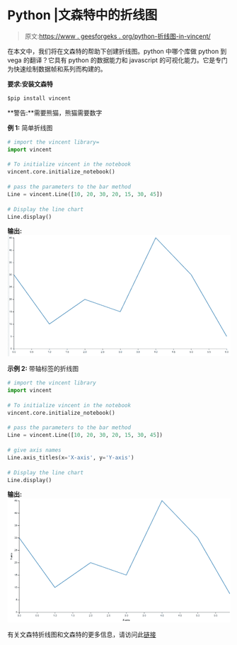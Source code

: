 # Python |文森特中的折线图

> 原文:[https://www . geesforgeks . org/python-折线图-in-vincent/](https://www.geeksforgeeks.org/python-line-charts-in-vincent/)

在本文中，我们将在文森特的帮助下创建折线图。python 中哪个库做 python 到 vega 的翻译？它具有 python 的数据能力和 javascript 的可视化能力。它是专门为快速绘制数据帧和系列而构建的。

**要求:安装文森特**

```py
$pip install vincent
```

**警告:**需要熊猫，熊猫需要数字

**例 1:** 简单折线图

```py
# import the vincent library=
import vincent

# To initialize vincent in the notebook
vincent.core.initialize_notebook()

# pass the parameters to the bar method
Line = vincent.Line([10, 20, 30, 20, 15, 30, 45])

# Display the line chart
Line.display()
```

**输出:**
![](img/dc805c64f1c08e6adb13801c32f65c1b.png)

**示例 2:** 带轴标签的折线图

```py
# import the vincent library
import vincent

# To initialize vincent in the notebook
vincent.core.initialize_notebook()

# pass the parameters to the bar method
Line = vincent.Line([10, 20, 30, 20, 15, 30, 45])

# give axis names
Line.axis_titles(x='X-axis', y='Y-axis')

# Display the line chart
Line.display()
```

**输出:**
![](img/adf06ee46ef94686d18341674aa8fbcb.png)

有关文森特折线图和文森特的更多信息，请访问此[链接](https://vincent.readthedocs.io/en/latest/quickstart.html#quick-data)
